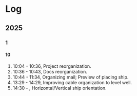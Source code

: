 # Log

## 2025

### 1

#### 10

1. 10:04 - 10:36, Project reorganization.
2. 10:36 - 10:43, Docs reorganization.
3. 10:44 - 11:34, Organizing mail; Preview of placing ship.
4. 13:29 - 14:29, Improving cable organization to level well.
5. 14:30 - , Horizontal/Vertical ship orientation.
